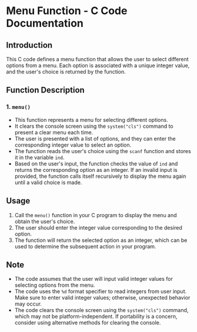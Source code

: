 # Menu Function - C Code Documentation

## Introduction

This C code defines a menu function that allows the user to select different options from a menu. Each option is associated with a unique integer value, and the user's choice is returned by the function.

## Function Description

### 1. `menu()`

- This function represents a menu for selecting different options.
- It clears the console screen using the `system("cls")` command to present a clear menu each time.
- The user is presented with a list of options, and they can enter the corresponding integer value to select an option.
- The function reads the user's choice using the `scanf` function and stores it in the variable `ind`.
- Based on the user's input, the function checks the value of `ind` and returns the corresponding option as an integer. If an invalid input is provided, the function calls itself recursively to display the menu again until a valid choice is made.

## Usage

1. Call the `menu()` function in your C program to display the menu and obtain the user's choice.
2. The user should enter the integer value corresponding to the desired option.
3. The function will return the selected option as an integer, which can be used to determine the subsequent action in your program.

## Note

- The code assumes that the user will input valid integer values for selecting options from the menu.
- The code uses the `%d` format specifier to read integers from user input. Make sure to enter valid integer values; otherwise, unexpected behavior may occur.
- The code clears the console screen using the `system("cls")` command, which may not be platform-independent. If portability is a concern, consider using alternative methods for clearing the console.